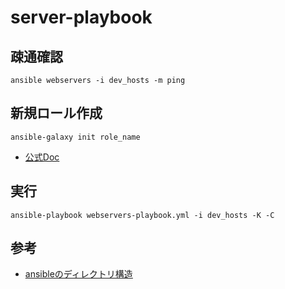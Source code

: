 # server-playbook

## 疎通確認

```shell
ansible webservers -i dev_hosts -m ping
```

## 新規ロール作成

```shell
ansible-galaxy init role_name
```
- [公式Doc](https://docs.ansible.com/ansible/2.9_ja/galaxy/dev_guide.html)


## 実行

```shell
ansible-playbook webservers-playbook.yml -i dev_hosts -K -C
```

## 参考

- [ansibleのディレクトリ構造](https://docs.ansible.com/ansible/2.8/user_guide/playbooks_best_practices.html)
